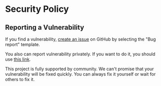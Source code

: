 # Security Policy

## Reporting a Vulnerability

If you find a vulnerability, [create an issue](https://github.com/Keworker/timus-ext/issues/new?assignees=Keworker&labels=bug%2C+invalid&projects=&template=bug_report.md&title=) on GitHub by selecting the "Bug report" template.

You also can report vulnerability privately. If you want to do it, you should use [this link](https://github.com/Keworker/timus-ext/security/advisories/new). 

This project is fully supported by community. We can't promise that your vulnerability will be fixed quickly. You can always fix it yourself or wait for others to fix it. 
